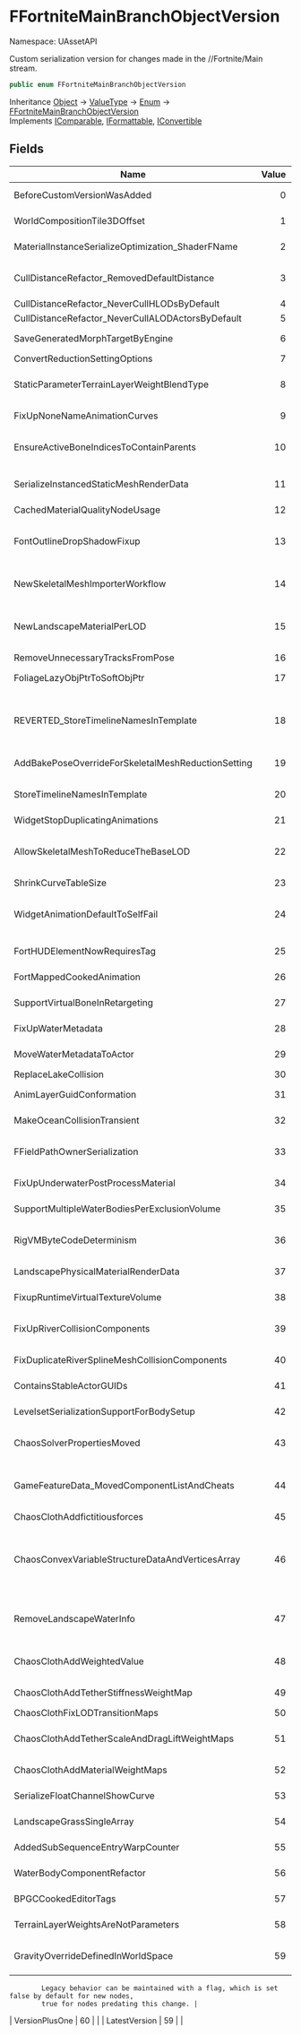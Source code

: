 # FFortniteMainBranchObjectVersion

Namespace: UAssetAPI

Custom serialization version for changes made in the //Fortnite/Main stream.

```csharp
public enum FFortniteMainBranchObjectVersion
```

Inheritance [Object](https://docs.microsoft.com/en-us/dotnet/api/system.object) → [ValueType](https://docs.microsoft.com/en-us/dotnet/api/system.valuetype) → [Enum](https://docs.microsoft.com/en-us/dotnet/api/system.enum) → [FFortniteMainBranchObjectVersion](./uassetapi.ffortnitemainbranchobjectversion.md)<br>
Implements [IComparable](https://docs.microsoft.com/en-us/dotnet/api/system.icomparable), [IFormattable](https://docs.microsoft.com/en-us/dotnet/api/system.iformattable), [IConvertible](https://docs.microsoft.com/en-us/dotnet/api/system.iconvertible)

## Fields

| Name | Value | Description |
| --- | --: | --- |
| BeforeCustomVersionWasAdded | 0 | Before any version changes were made |
| WorldCompositionTile3DOffset | 1 | World composition tile offset changed from 2d to 3d |
| MaterialInstanceSerializeOptimization_ShaderFName | 2 | Minor material serialization optimization |
| CullDistanceRefactor_RemovedDefaultDistance | 3 | Refactored cull distances to account for HLOD, explicit override and globals in priority |
| CullDistanceRefactor_NeverCullHLODsByDefault | 4 |  |
| CullDistanceRefactor_NeverCullALODActorsByDefault | 5 |  |
| SaveGeneratedMorphTargetByEngine | 6 | Support to remove morphtarget generated by bRemapMorphtarget |
| ConvertReductionSettingOptions | 7 | Convert reduction setting options |
| StaticParameterTerrainLayerWeightBlendType | 8 | Serialize the type of blending used for landscape layer weight static params |
| FixUpNoneNameAnimationCurves | 9 | Fix up None Named animation curve names, |
| EnsureActiveBoneIndicesToContainParents | 10 | Ensure ActiveBoneIndices to have parents even not skinned for old assets |
| SerializeInstancedStaticMeshRenderData | 11 | Serialize the instanced static mesh render data, to avoid building it at runtime |
| CachedMaterialQualityNodeUsage | 12 | Cache material quality node usage |
| FontOutlineDropShadowFixup | 13 | Font outlines no longer apply to drop shadows for new objects but we maintain the opposite way for backwards compat |
| NewSkeletalMeshImporterWorkflow | 14 | New skeletal mesh import workflow (Geometry only or animation only re-import ) |
| NewLandscapeMaterialPerLOD | 15 | Migrate data from previous data structure to new one to support materials per LOD on the Landscape |
| RemoveUnnecessaryTracksFromPose | 16 | New Pose Asset data type |
| FoliageLazyObjPtrToSoftObjPtr | 17 | Migrate Foliage TLazyObjectPtr to TSoftObjectPtr |
| REVERTED_StoreTimelineNamesInTemplate | 18 | TimelineTemplates store their derived names instead of dynamically generating. This code tied to this version was reverted and redone at a later date |
| AddBakePoseOverrideForSkeletalMeshReductionSetting | 19 | Added BakePoseOverride for LOD setting |
| StoreTimelineNamesInTemplate | 20 | TimelineTemplates store their derived names instead of dynamically generating |
| WidgetStopDuplicatingAnimations | 21 | New Pose Asset data type |
| AllowSkeletalMeshToReduceTheBaseLOD | 22 | Allow reducing of the base LOD, we need to store some imported model data so we can reduce again from the same data. |
| ShrinkCurveTableSize | 23 | Curve Table size reduction |
| WidgetAnimationDefaultToSelfFail | 24 | Widgets upgraded with WidgetStopDuplicatingAnimations, may not correctly default-to-self for the widget parameter. |
| FortHUDElementNowRequiresTag | 25 | HUDWidgets now require an element tag |
| FortMappedCookedAnimation | 26 | Animation saved as bulk data when cooked |
| SupportVirtualBoneInRetargeting | 27 | Support Virtual Bone in Retarget Manager |
| FixUpWaterMetadata | 28 | Fixup bad defaults in water metadata |
| MoveWaterMetadataToActor | 29 | Move the location of water metadata |
| ReplaceLakeCollision | 30 | Replaced lake collision component |
| AnimLayerGuidConformation | 31 | Anim layer node names are now conformed by Guid |
| MakeOceanCollisionTransient | 32 | Ocean collision component has become dynamic |
| FFieldPathOwnerSerialization | 33 | FFieldPath will serialize the owner struct reference and only a short path to its property |
| FixUpUnderwaterPostProcessMaterial | 34 | Simplified WaterBody post process material handling |
| SupportMultipleWaterBodiesPerExclusionVolume | 35 | A single water exclusion volume can now exclude N water bodies |
| RigVMByteCodeDeterminism | 36 | Serialize rigvm operators one by one instead of the full byte code array to ensure determinism |
| LandscapePhysicalMaterialRenderData | 37 | Serialize the physical materials generated by the render material |
| FixupRuntimeVirtualTextureVolume | 38 | RuntimeVirtualTextureVolume fix transforms |
| FixUpRiverCollisionComponents | 39 | Retrieve water body collision components that were lost in cooked builds |
| FixDuplicateRiverSplineMeshCollisionComponents | 40 | Fix duplicate spline mesh components on rivers |
| ContainsStableActorGUIDs | 41 | Indicates level has stable actor guids |
| LevelsetSerializationSupportForBodySetup | 42 | Levelset Serialization support for BodySetup. |
| ChaosSolverPropertiesMoved | 43 | Moving Chaos solver properties to allow them to exist in the project physics settings |
| GameFeatureData_MovedComponentListAndCheats | 44 | Moving some UFortGameFeatureData properties and behaviors into the UGameFeatureAction pattern |
| ChaosClothAddfictitiousforces | 45 | Add centrifugal forces for cloth |
| ChaosConvexVariableStructureDataAndVerticesArray | 46 | Chaos Convex StructureData supports different index sizes based on num verts/planes. Chaos FConvex uses array of FVec3s for vertices instead of particles (Merged from //UE4/Main) |
| RemoveLandscapeWaterInfo | 47 | Remove the WaterVelocityHeightTexture dependency on MPC_Landscape and LandscapeWaterIndo |
| ChaosClothAddWeightedValue | 48 | Added the weighted value property type to store the cloths weight maps' low/high ranges |
| ChaosClothAddTetherStiffnessWeightMap | 49 | Added the Long Range Attachment stiffness weight map |
| ChaosClothFixLODTransitionMaps | 50 | Fix corrupted LOD transition maps |
| ChaosClothAddTetherScaleAndDragLiftWeightMaps | 51 | Enable a few more weight maps to better art direct the cloth simulation |
| ChaosClothAddMaterialWeightMaps | 52 | Enable material (edge, bending, and area stiffness) weight maps |
| SerializeFloatChannelShowCurve | 53 | Added bShowCurve for movie scene float channel serialization |
| LandscapeGrassSingleArray | 54 | Minimize slack waste by using a single array for grass data |
| AddedSubSequenceEntryWarpCounter | 55 | Add loop counters to sequencer's compiled sub-sequence data |
| WaterBodyComponentRefactor | 56 | Water plugin is now component-based rather than actor based |
| BPGCCookedEditorTags | 57 | Cooked BPGC storing editor-only asset tags |
| TerrainLayerWeightsAreNotParameters | 58 | Terrain layer weights are no longer considered material parameters |
| GravityOverrideDefinedInWorldSpace | 59 | Anim Dynamics Node Gravity Override vector is now defined in world space, not simulation space. 
            Legacy behavior can be maintained with a flag, which is set false by default for new nodes, 
            true for nodes predating this change. |
| VersionPlusOne | 60 |  |
| LatestVersion | 59 |  |
